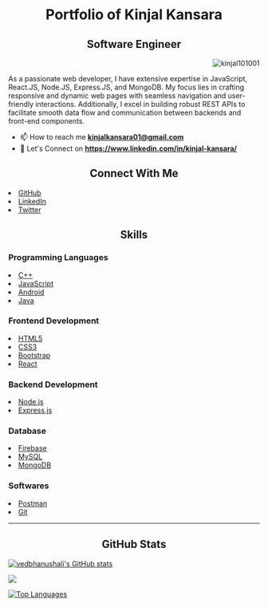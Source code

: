 
<h1 align="center">  Portfolio of Kinjal Kansara </h1>
<h2 align="center"> Software Engineer  </h2>

<p align="right">
  <img src="https://komarev.com/ghpvc/?username=kinjal101001&label=Profile%20views&color=0e75b6&style=flat" alt="kinjal101001" />
</p>

As a passionate web developer, I have extensive expertise in JavaScript, React.JS, Node.JS, Express.JS, and MongoDB. My focus lies in crafting responsive and dynamic web pages with seamless navigation and user-friendly interactions. Additionally, I excel in building robust REST APIs to facilitate smooth data flow and communication between backends and front-end components.

- 📫 How to reach me **kinjalkansara01@gmail.com**
- 🔗 Let's Connect on **https://www.linkedin.com/in/kinjal-kansara/**  
<h2 align="center"><h2 align="center"> Connect With Me </h2>

<p align="center">

<li><a href="https://www.github.com/kinjal101001" target="_blank" rel="noreferrer"> GitHub </a></li> 
<li><a href="https://www.linkedin.com/in/kinjal-kansara/" target="_blank" rel="noreferrer"> LinkedIn </a></li> 
<li><a href="https://twitter.com/KansaraKinjal10" target="_blank" rel="noreferrer"> Twitter </a></li> 


<h2 align="center">Skills</h2>


### Programming Languages

<li><a href="https://www.w3schools.com/cpp/" target="_blank" rel="noreferrer">C++</a></li>
<li><a href="https://developer.mozilla.org/en-US/docs/Web/JavaScript" target="_blank" rel="noreferrer">JavaScript</a></li>
<li><a href="https://developer.android.com/" target="_blank" rel="noreferrer">Android</a></li>
<li><a href="https://www.java.com/" target="_blank" rel="noreferrer">Java</a></li>

### Frontend Development

<li><a href="https://www.w3.org/html/" target="_blank" rel="noreferrer">HTML5</a></li>
<li><a href="https://www.w3schools.com/css/" target="_blank" rel="noreferrer">CSS3</a></li>
<li><a href="https://getbootstrap.com" target="_blank" rel="noreferrer">Bootstrap</a></li>
<li><a href="https://reactjs.org/" target="_blank" rel="noreferrer">React</a></li>

### Backend Development
<li><a href="https://nodejs.org/" target="_blank" rel="noreferrer"> Node.js </a></li>
<li><a href="https://expressjs.com/" target="_blank" rel="noreferrer">Express.js</a></li>

### Database

<li><a href="https://firebase.google.com/" target="_blank" rel="noreferrer"> Firebase </a></li>
<li><a href="https://www.mysql.com/" target="_blank" rel="noreferrer"> MySQL </a></li>
<li><a href="https://www.mongodb.com/" target="_blank" rel="noreferrer"> MongoDB </a></li>


### Softwares
<li><a href="https://postman.com" target="_blank" rel="noreferrer"> Postman </a></li>
<li><a href="https://git-scm.com/" target="_blank" rel="noreferrer"> Git </a></li> 
</p>

---

<h2 align="center">GitHub Stats</h2>

<a href="http://www.github.com/kinjal101001"><img src="https://github-readme-stats.vercel.app/api?username=kinjal101001&show_icons=true&hide=&count_private=true&title_color=0891b2&text_color=ffffff&icon_color=0891b2&bg_color=1c1917&hide_border=true&show_icons=true" alt="vedbhanushali's GitHub stats" /></a>

<a href="http://www.github.com/kinjal101001"><img src="https://github-readme-streak-stats.herokuapp.com/?user=kinjal101001&stroke=ffffff&background=1c1917&ring=0891b2&fire=0891b2&currStreakNum=ffffff&currStreakLabel=0891b2&sideNums=ffffff&sideLabels=ffffff&dates=ffffff&hide_border=true" /></a>

<a href="https://github.com/kinjal101001" align="left"><img src="https://github-readme-stats.vercel.app/api/top-langs/?username=kinjal101001&langs_count=10&title_color=0891b2&text_color=ffffff&icon_color=0891b2&bg_color=1c1917&hide_border=true&locale=en&custom_title=Top%20%Languages" alt="Top Languages" /></a>

</p>

